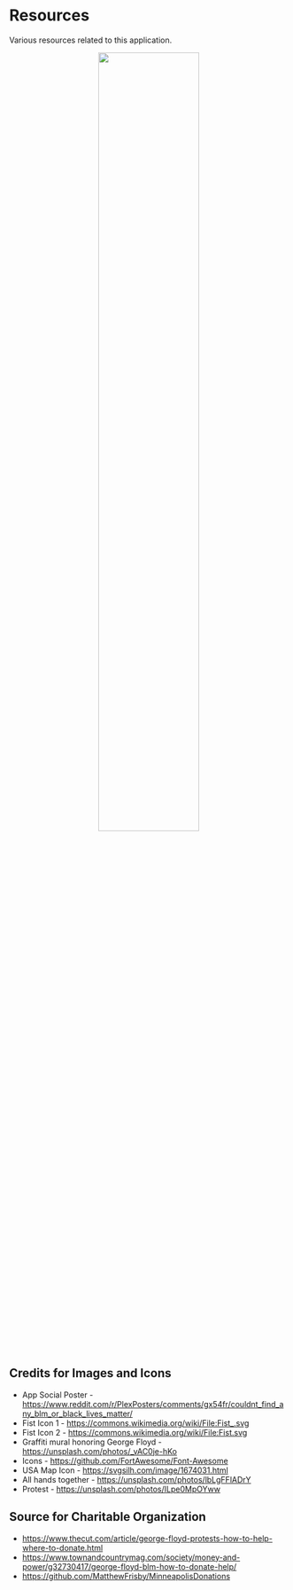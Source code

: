 # Resources

Various resources related to this application.

<p align="center">
  <img src="https://raw.githubusercontent.com/amardeshbd/android-police-brutality-incidents/develop/resources/poster/github-repository-social-preview.png" width="60%">
</p>

## Credits for Images and Icons

* App Social Poster - https://www.reddit.com/r/PlexPosters/comments/gx54fr/couldnt_find_any_blm_or_black_lives_matter/
* Fist Icon 1 - https://commons.wikimedia.org/wiki/File:Fist_.svg
* Fist Icon 2 - https://commons.wikimedia.org/wiki/File:Fist.svg
* Graffiti mural honoring George Floyd - https://unsplash.com/photos/_vAC0je-hKo
* Icons - https://github.com/FortAwesome/Font-Awesome
* USA Map Icon - https://svgsilh.com/image/1674031.html
* All hands together - https://unsplash.com/photos/lbLgFFlADrY
* Protest - https://unsplash.com/photos/ILpe0MpOYww

## Source for Charitable Organization

* https://www.thecut.com/article/george-floyd-protests-how-to-help-where-to-donate.html
* https://www.townandcountrymag.com/society/money-and-power/g32730417/george-floyd-blm-how-to-donate-help/
* https://github.com/MatthewFrisby/MinneapolisDonations